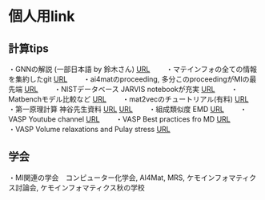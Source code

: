 # 個人用link  
## 計算tips  
・GNNの解説 (一部日本語 by 鈴木さん) [URL](https://suzuki.phd/dmol-book-japanese/index.html)　　
・マテインフォの全ての情報を集約したgit [URL](https://github.com/JuDFTteam/best-of-atomistic-machine-learning?tab=readme-ov-file)　　
・ai4matのproceeding, 多分このproceedingがMIの最先端 [URL](https://sites.google.com/view/ai4mat/accepted-work)　　
・NISTデータベース JARVIS notebookが充実 [URL](https://pages.nist.gov/jarvis_leaderboard/)　　
・Matbenchモデル比較など [URL](https://matbench.materialsproject.org)　　
・mat2vecのチュートリアル(有料) [URL](https://axross-recipe.com/recipes/95)　　　　
・第一原理計算 神谷先生資料 [URL](http://conf.msl.titech.ac.jp/D2MatE/2023Tutorial/tutorial2023.html) [URL](http://conf.msl.titech.ac.jp/Lecture/jsap-crystal/Kamiya-Slides2023-1.pdf )　　
・組成類似度 EMD [URL](https://github.com/lrcfmd/ElMD/)　　
・VASP Youtube channel [URL](https://www.youtube.com/channel/UCBATkNZ7pkAXU9tx7GVhlaw/featured)　　
・VASP Best practices fro MD [URL](https://www.vasp.at/wiki/index.php/Best_practices_for_machine-learned_force_fields)  
・VASP Volume relaxations and Pulay stress [URL](https://www.vasp.at/wiki/index.php/Energy_vs_volume_Volume_relaxations_and_Pulay_stress)  

## 学会  
・MI関連の学会　コンピューター化学会, AI4Mat, MRS, ケモインフォマティクス討論会, ケモインフォマティクス秋の学校　　
